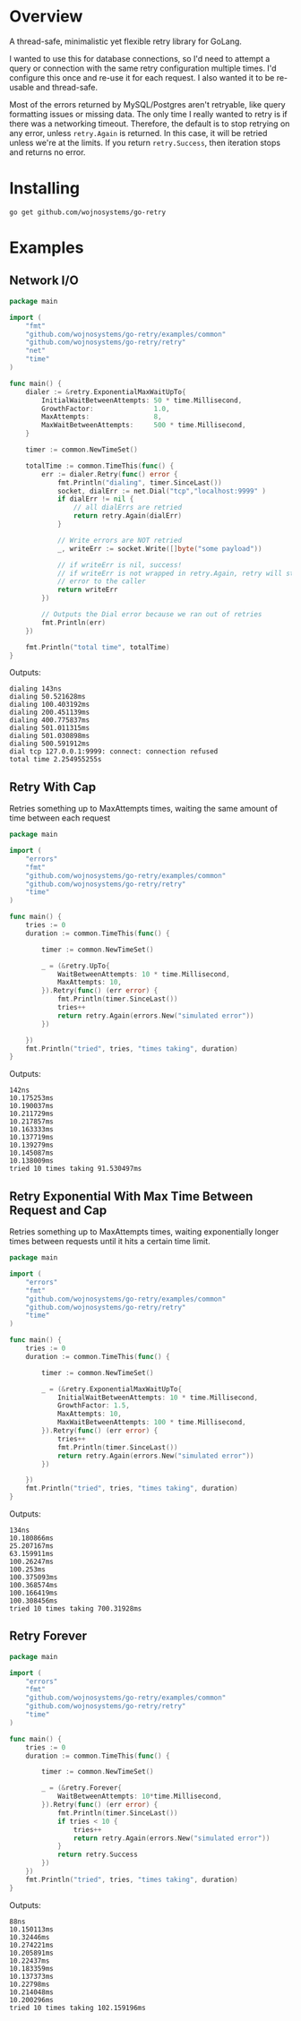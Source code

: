 # Overview

A thread-safe, minimalistic yet flexible retry library for GoLang.

I wanted to use this for database connections, so I'd need to attempt a query or connection with the same retry configuration multiple times. I'd configure this once and re-use it for each request. I also wanted it to be re-usable and thread-safe.

Most of the errors returned by MySQL/Postgres aren't retryable, like query formatting issues or missing data. The only time I really wanted to retry is if there was a networking timeout. Therefore, the default is to stop retrying on any error, unless `retry.Again` is returned. In this case, it will be retried unless we're at the limits. If you return `retry.Success`, then iteration stops and returns no error.

# Installing

```shell
go get github.com/wojnosystems/go-retry
```

# Examples

## Network I/O

```go
package main

import (
	"fmt"
	"github.com/wojnosystems/go-retry/examples/common"
	"github.com/wojnosystems/go-retry/retry"
	"net"
	"time"
)

func main() {
	dialer := &retry.ExponentialMaxWaitUpTo{
		InitialWaitBetweenAttempts: 50 * time.Millisecond,
		GrowthFactor:               1.0,
		MaxAttempts:                8,
		MaxWaitBetweenAttempts:     500 * time.Millisecond,
	}

	timer := common.NewTimeSet()

	totalTime := common.TimeThis(func() {
		err := dialer.Retry(func() error {
			fmt.Println("dialing", timer.SinceLast())
			socket, dialErr := net.Dial("tcp","localhost:9999" )
			if dialErr != nil {
				// all dialErrs are retried
				return retry.Again(dialErr)
			}

			// Write errors are NOT retried
			_, writeErr := socket.Write([]byte("some payload"))

			// if writeErr is nil, success!
			// if writeErr is not wrapped in retry.Again, retry will stop retrying and return the
			// error to the caller
			return writeErr
		})

		// Outputs the Dial error because we ran out of retries
		fmt.Println(err)
	})

	fmt.Println("total time", totalTime)
}
```

Outputs:

```
dialing 143ns
dialing 50.521628ms
dialing 100.403192ms
dialing 200.451139ms
dialing 400.775837ms
dialing 501.011315ms
dialing 501.030898ms
dialing 500.591912ms
dial tcp 127.0.0.1:9999: connect: connection refused
total time 2.254955255s

```

## Retry With Cap

Retries something up to MaxAttempts times, waiting the same amount of time between each request

```go
package main

import (
	"errors"
	"fmt"
	"github.com/wojnosystems/go-retry/examples/common"
	"github.com/wojnosystems/go-retry/retry"
	"time"
)

func main() {
	tries := 0
	duration := common.TimeThis(func() {

		timer := common.NewTimeSet()

		_ = (&retry.UpTo{
			WaitBetweenAttempts: 10 * time.Millisecond,
			MaxAttempts: 10,
		}).Retry(func() (err error) {
			fmt.Println(timer.SinceLast())
			tries++
			return retry.Again(errors.New("simulated error"))
		})

	})
	fmt.Println("tried", tries, "times taking", duration)
}
```

Outputs:

```
142ns
10.175253ms
10.190037ms
10.211729ms
10.217857ms
10.163333ms
10.137719ms
10.139279ms
10.145087ms
10.138009ms
tried 10 times taking 91.530497ms
```

## Retry Exponential With Max Time Between Request and Cap

Retries something up to MaxAttempts times, waiting exponentially longer times between requests until it hits a certain time limit.

```go
package main

import (
	"errors"
	"fmt"
	"github.com/wojnosystems/go-retry/examples/common"
	"github.com/wojnosystems/go-retry/retry"
	"time"
)

func main() {
	tries := 0
	duration := common.TimeThis(func() {

		timer := common.NewTimeSet()

		_ = (&retry.ExponentialMaxWaitUpTo{
			InitialWaitBetweenAttempts: 10 * time.Millisecond,
			GrowthFactor: 1.5,
			MaxAttempts: 10,
			MaxWaitBetweenAttempts: 100 * time.Millisecond,
		}).Retry(func() (err error) {
			tries++
			fmt.Println(timer.SinceLast())
			return retry.Again(errors.New("simulated error"))
		})

	})
	fmt.Println("tried", tries, "times taking", duration)
}
```

Outputs:

```
134ns
10.180866ms
25.207167ms
63.159911ms
100.26247ms
100.253ms
100.375093ms
100.368574ms
100.166419ms
100.308456ms
tried 10 times taking 700.31928ms
```

## Retry Forever

```go
package main

import (
	"errors"
	"fmt"
	"github.com/wojnosystems/go-retry/examples/common"
	"github.com/wojnosystems/go-retry/retry"
	"time"
)

func main() {
	tries := 0
	duration := common.TimeThis(func() {

		timer := common.NewTimeSet()

		_ = (&retry.Forever{
			WaitBetweenAttempts: 10*time.Millisecond,
		}).Retry(func() (err error) {
			fmt.Println(timer.SinceLast())
			if tries < 10 {
				tries++
				return retry.Again(errors.New("simulated error"))
			}
			return retry.Success
		})
	})
	fmt.Println("tried", tries, "times taking", duration)
}
```

Outputs:

```
88ns
10.150113ms
10.32446ms
10.274221ms
10.205891ms
10.22437ms
10.183359ms
10.137373ms
10.22798ms
10.214048ms
10.200296ms
tried 10 times taking 102.159196ms
```
